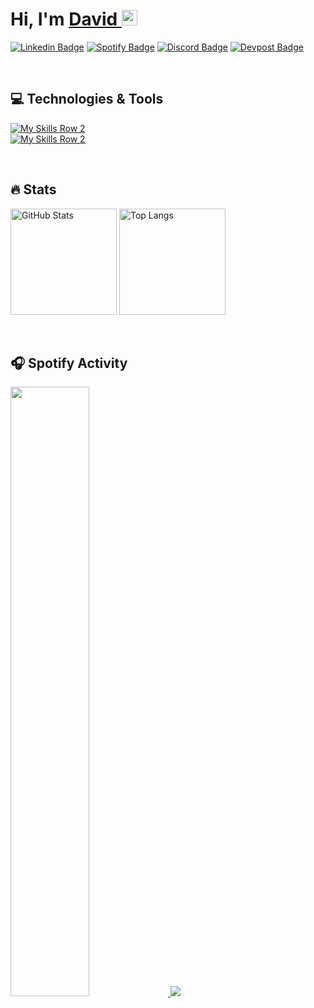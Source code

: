 <div>
   <h1>Hi, I'm <a href="https://github.com/gdcho">David </a> <img src="https://media.giphy.com/media/hvRJCLFzcasrR4ia7z/giphy.gif" width="25px">
   </h1>
</div>

[![Linkedin Badge](https://img.shields.io/badge/LinkedIn-0A66C2.svg?style=for-the-badge&logo=LinkedIn&logoColor=white
)](https://linkedin.com/in/gdcho)
[![Spotify Badge](https://img.shields.io/badge/Spotify-1DB954.svg?style=for-the-badge&logo=Spotify&logoColor=white
)](https://open.spotify.com/user/22wp3udkqoekawynox5ztcphi?si=c9a3f6c28b024040)
[![Discord Badge](https://img.shields.io/badge/Discord-5865F2.svg?style=for-the-badge&logo=Discord&logoColor=white)](https://discord.gg/users/401554120370028555)
[![Devpost Badge](https://img.shields.io/badge/Devpost-003E54.svg?style=for-the-badge&logo=Devpost&logoColor=white)](https://devpost.com/rjsgml?ref_content=user-portfolio&ref_feature=portfolio&ref_medium=global-nav)

<br>

<h2>💻 Technologies & Tools </h2>

[![My Skills Row 2](https://skillicons.dev/icons?i=git,python,java,js,ts,php,html,css,nodejs,express&theme=dark)
](https://skillicons.dev)
<br>
[![My Skills Row 2](https://skillicons.dev/icons?i=nextjs,react,redux,mysql,postgresql,mongodb,firebase,postman,prisma,flask&theme=dark
)](https://skillicons.dev)

<br>

<h2>🔥 Stats </h2>

<p>
  <img height="170" src="https://github-readme-stats.vercel.app/api?username=gdcho&show_icons=true&theme=react&hide_border=true" alt="GitHub Stats" />
  <img height="170" src="https://github-readme-stats.vercel.app/api/top-langs/?username=gdcho&langs_count=8&layout=compact&theme=react&hide_border=true" alt="Top Langs" />
</p>

<br>

<h2>🎧 Spotify Activity </h2>

<a href="https://open.spotify.com/user/22wp3udkqoekawynox5ztcphi?si=ede2b3d48a6b490e">
  <img src="https://spotify-github-profile.vercel.app/api/view?uid=22wp3udkqoekawynox5ztcphi&cover_image=true&theme=natemoo-re&show_offline=false&background_color=121212&interchange=true&bar_color=61DAFB&bar_color_cover=false" width="50%">
</a>

<img src="https://capsule-render.vercel.app/api?type=waving&color=gradient&height=80&section=footer"/>
